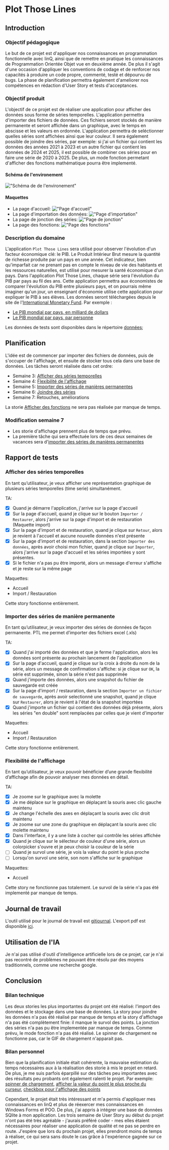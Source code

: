 # Plot Those Lines
## Introduction
### Objectif pédagogique
Le but de ce projet est d'appliquer nos connaissances en programmation fonctionnelle avec linQ, ainsi que de remettre en pratique les connaissances de Programmation Orientée Objet vue en deuxième année. De plus il s'agit d'une occasion d'appliquer les conventions de codage et de renforcer nos capacités à produire un code propre, commenté, testé et dépourvu de bugs. La phase de planification permettra également d'ameliorer nos compétences en rédaction d'User Story et tests d'acceptances. 

### Objectif produit
L'objectif de ce projet est de réaliser une application pour afficher des données sous forme de séries temporelles. L'application permettra d'importer des fichiers de données. Ces fichiers seront stockés de manière permanente et seront affichée dans un graphique, avec le temps en abscisse et les valeurs en ordonnée. L'application permettra de seléctionner quelles séries sont affichées ainsi que leur couleur. Il sera également possible de joindre des séries, par exemple: si j'ai un fichier qui contient les données des années 2021 à 2023 et un autre fichier qui contient les données de 2024 et 2025, il est possible de combiner ces séries pour en faire une série de 2020 à 2025. De plus, un mode fonction permetant d'afficher des fonctions mathématique pourra être implementé.

#### Schéma de l'environement
!["Schéma de de l'environement"](./img/schema.png)

#### Maquettes
- La page d'accueil:
!["Page d'accueil"](./img/maquette-accueil.png)
- La page d'importation des données:
!["Page d'importation"](./img/maquette-import.png)
- La page de jonction des séries:
!["Page de jonction"](./img/maquette-jonction.png)
- La page des fonctions:
!["Page des fonctions"](./img/maquette-fonction.png)

### Description du domaine
L'application `Plot Those Lines` sera utilisé pour observer l'évolution d'un facteur économique clé: le PIB. Le Produit Intérieur Brut mesure la quantité de richesse produite par un pays en une année. Cet indicateur, bien qu'imparfait car ne prenant pas en compte le niveau de vie des habitants et les ressources naturelles, est utilisé pour mesurer la santé économique d'un pays. Dans l'application Plot Those Lines, chaque série sera l'évolution du PIB par pays au fil des ans. Cette application permettra aux économistes de comparer l'évolution du PIB entre plusieurs pays, et on pourrais même imaginer qu'un jour, un enseignant d'économie utilise cette application pour expliquer le PIB à ses élèves. Les données seront téléchargées depuis le site de l'[International Monetary Fund](https://imf.org).
Par exemple : 
- [Le PIB mondial par pays, en milliard de dollars](https://www.imf.org/external/datamapper/NGDPD@WEO/OEMDC/ADVEC/WEOWORLD)
- [Le PIB mondial par pays, par personne](https://www.imf.org/external/datamapper/NGDPDPC@WEO/OEMDC/ADVEC/WEOWORLD)

Les données de tests sont disponibles dans le répertoire [données](./donnees/);

## Planification
L'idée est de commencer par importer des fichiers de données, puis de s'occuper de l'affichage, et ensuite de stocker tous cela dans une base de données.
Les tâches seront réalisée dans cet ordre:

- Semaine 3: [Afficher des séries temporelles](https://github.com/ASETML/PlotThoseLines/issues/1)
- Semaine 4: [Flexibilité de l'affichage](https://github.com/ASETML/PlotThoseLines/issues/2)
- Semaine 5: [Importer des séries de manières permanentes](https://github.com/ASETML/PlotThoseLines/issues/3)
- Semaine 6: [Joindre des séries](https://github.com/ASETML/PlotThoseLines/issues/4)
- Semaine 7: Retouches, améliorations

La storie [Afficher des fonctions](https://github.com/ASETML/PlotThoseLines/issues/5) ne sera pas réalisée par manque de temps.

### Modification semaine 7
- Les storie d'affichage prennent plus de temps que prévu.
- La première tâche qui sera effectuée lors de ces deux semaines de vacances sera d'[importer des séries de manières permanentes](https://github.com/ASETML/PlotThoseLines/issues/3)

## Rapport de tests
### Afficher des séries temporelles
En tant qu’utilisateur, je veux afficher une représentation graphique de plusieurs
séries temporelles (time serie) simultanément.

TA:
- [x] Quand je démarre l'application, j'arrive sur la page d'accueil
- [x] Sur la page d'accueil, quand je clique sur le bouton `Importer / Restaurer`, alors j'arrive sur la page d'import et de restauration (Maquette import)
- [x] Sur la page d'import et de restauration, quand je clique sur `Retour`, alors je revient à l'accueil et aucune nouvelle données n'est présente
- [x] Sur la page d'import et de restauration, dans la section `Importer des données`, après avoir choisi mon fichier, quand je clique sur `Importer`, alors j'arrive sur la page d'accueil et les séries importées y sont présentes.
- [x] Si le fichier n'a pas pu être importé, alors un message d'erreur s'affiche et je reste sur la même page

Maquettes:
- Accueil
- Import / Restauration

Cette story fonctionne entièrement.

### Importer des séries de manière permanente
En tant qu’utilisateur, je veux importer des séries de données de façon
permanente. PTL me permet d’importer des fichiers excel (.xls)

TA:
- [x] Quand j'ai importé des données et que je ferme l'application, alors les données sont présente au prochain lancement de l'application
- [x] Sur la page d'accueil, quand je clique sur la croix à droite du nom de la série, alors un message de confirmation s'affiche: si je clique sur `OK`, la série est supprimée, sinon la série n'est pas supprimée
- [x] Quand j'importe des données, alors une snapshot du fichier de sauvegarde est créée
- [x] Sur la page d'import / restauration, dans la section `Importer un fichier de sauvegarde`, après avoir selectionné une snapshot, quand je clique sur `Restaurer`, alors je revient à l'état de la snapshot importées
- [x] Quand j'importe un fichier qui contient des données déjà présente, alors les séries "en double" sont remplacées par celles que je vient d'importer

Maquettes:
- Accueil
- Import / Restauration

Cette story fonctionne entièrement.

### Flexibilité de l'affichage
En tant qu’utilisateur, je veux pouvoir bénéficier d’une grande flexibilité d’affichage afin de pouvoir
analyser mes données en détail.

TA:
- [x] Je zoome sur le graphique avec la molette
- [x] Je me déplace sur le graphique en déplaçant la souris avec clic gauche maintenu
- [x] Je change l'échelle des axes  en déplaçant la souris avec clic droit maintenu
- [x] Je zoome sur une zone du graphique en déplaçant la souris avec clic molette maintenu
- [x] Dans l'interface, il y a une liste à cocher qui contrôle les séries affichée
- [x] Quand je clique sur le sélecteur de couleur d'une série, alors un colorpicker s'ouvre et je peux choisir la couleur de la série
- [ ] Quand je survol une série, je vois la valeur du point le plus proche
- [ ] Lorsqu'on survol une série, son nom s'affiche sur le graphique

Maquettes:
- Accueil

Cette story ne fonctionne pas totalement. Le survol de la série n'a pas été implementé par manque de temps.

## Journal de travail
L'outil utilisé pour le journal de travail est [gitjournal](https://github.com/ETML-INF/gitjournal). L'export pdf est disponible [ici](./jdt.pdf).

## Utilisation de l'IA
Je n'ai pas utilisé d'outil d'intelligence artificielle lors de ce projet, car je n'ai pas recontré de problèmes ne pouvant être résolu par des moyens traditionnels, comme une recherche google.

## Conclusion
### Bilan technique
Les deux stories les plus importantes du projet ont été réalisé: l'import des données et le stockage dans une base de données. La story pour joindre les données n'a pas été réalisé par manque de temps et la story d'affichage n'a pas été complètement finie: il manque le survol des points. La jonction des séries n'a pas pu être implementée par manque de temps. Comme prévu, le mode fonction n'a pas été réalisé. Le spinner de chargement ne fonctionne pas, car le GIF de chargement n'apparait pas.

### Bilan personnel
Bien que la planification initiale était cohérente, la mauvaise estimation du temps nécessaires aux à la réalisation des storie à mis le projet en retard. De plus, je me suis parfois éparpillé sur des tâches peu importantes avec des résultats peu probants ont également ralenti le projet. Par exemple: [spinner de chargement](https://github.com/ASETML/PlotThoseLines/commit/8ed0878cd8c2cdab19008a89e8694c0d5cd9c9f7), [afficher la valeur du point le plus proche du curseur](https://github.com/ASETML/PlotThoseLines/commit/d87814e9a825300703d0768004fa4048fe17fa69), [checkbox pour l'affichage des points](https://github.com/ASETML/PlotThoseLines/commit/d4e4ba550dd38fc57d4c01d559c685ea622af0b3) <br>

Cependant, le projet était très intéressant et m'a permis d'appliquer mes connaissances en linQ et plus de réexercer mes connaissances en Windows Forms et POO. De plus, j'ai appris à intégrer une base de données SQlite à mon application. Les trois semaine de User Story au début du projet n'ont pas été très agréable - j'aurais préféré coder - mes elles étaient nécessaires pour réaliser une application de qualité et ne pas se perdre en route. J'espère que lors du prochain projet, elles prendront moins de temps à réaliser, ce qui sera sans doute le cas grâce à l'expérience gagnée sur ce projet.
